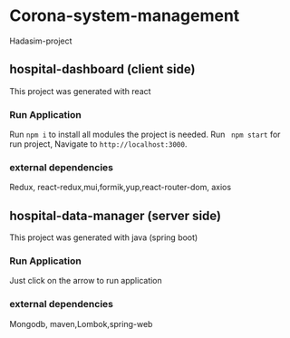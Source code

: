 # Corona-system-management
Hadasim-project

## hospital-dashboard (client side)
This project was generated with react 

### Run Application

Run `npm i` to install all modules the project is needed.
Run ` npm start` for run project, Navigate to `http://localhost:3000`.
### external dependencies
Redux, react-redux,mui,formik,yup,react-router-dom, axios

## hospital-data-manager (server side)
This project was generated with java (spring boot) 

### Run Application

Just click on the arrow  to run application
### external dependencies
Mongodb, maven,Lombok,spring-web

